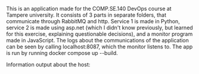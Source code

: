 This is an application made for the COMP.SE.140 DevOps course at Tampere university. It consists of 3 parts in separate folders, that communicate through RabbitMQ and http. Service 1 is made in Python, service 2 is made using asp.net (which I didn't know previously, but learned for this exercise, explaining questionable decisions), and a monitor program made in JavaScript. The logs about the communications of the application can be seen by calling localhost:8087, which the monitor listens to. The app is run by running docker compose up --build.

Information output about the host:
